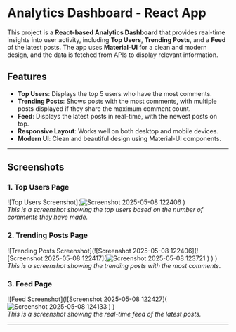 # Analytics Dashboard - React App

This project is a **React-based Analytics Dashboard** that provides real-time insights into user activity, including **Top Users**, **Trending Posts**, and a **Feed** of the latest posts. The app uses **Material-UI** for a clean and modern design, and the data is fetched from APIs to display relevant information.

## Features

- **Top Users**: Displays the top 5 users who have the most comments.
- **Trending Posts**: Shows posts with the most comments, with multiple posts displayed if they share the maximum comment count.
- **Feed**: Displays the latest posts in real-time, with the newest posts on top.
- **Responsive Layout**: Works well on both desktop and mobile devices.
- **Modern UI**: Clean and beautiful design using Material-UI components.

---

## Screenshots

### 1. **Top Users Page**
![Top Users Screenshot](![Screenshot 2025-05-08 122406](https://github.com/user-attachments/assets/f1caee5a-81f4-446b-851d-656ce121f7d7)
)  
_This is a screenshot showing the top users based on the number of comments they have made._

### 2. **Trending Posts Page**
![Trending Posts Screenshot](![Screenshot 2025-05-08 122406](![Screenshot 2025-05-08 122417](![Screenshot 2025-05-08 123721](https://github.com/user-attachments/assets/d8f97eab-9e55-41f3-a630-c5d11d156e5b)
)
)
)  
_This is a screenshot showing the trending posts with the most comments._

### 3. **Feed Page**
![Feed Screenshot](![Screenshot 2025-05-08 122427](![Screenshot 2025-05-08 124133](https://github.com/user-attachments/assets/42a270fa-659f-4b8f-8990-f5eaed2c79d3)
)
)  
_This is a screenshot showing the real-time feed of the latest posts._

---
